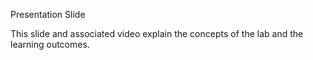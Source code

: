 Presentation Slide

This slide and associated video explain the concepts of the lab and the learning outcomes.